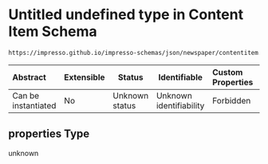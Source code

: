 # Untitled undefined type in Content Item Schema

```txt
https://impresso.github.io/impresso-schemas/json/newspaper/contentitem.schema.json#/properties/ppreb/items/properties/t/items/properties
```




| Abstract            | Extensible | Status         | Identifiable            | Custom Properties | Additional Properties | Access Restrictions | Defined In                                                                         |
| :------------------ | ---------- | -------------- | ----------------------- | :---------------- | --------------------- | ------------------- | ---------------------------------------------------------------------------------- |
| Can be instantiated | No         | Unknown status | Unknown identifiability | Forbidden         | Allowed               | none                | [contentitem.schema.json\*](../out/contentitem.schema.json "open original schema") |

## properties Type

unknown
